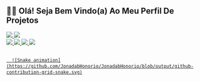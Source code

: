 ## 🖖🏻 Olá! Seja Bem Vindo(a) Ao Meu Perfil De Projetos

 <div>
    <a href="https://github.com/JonadabHonorio">
    <img height="160em" src="https://github-readme-stats.vercel.app/api?username=JonadabHonorio&show_icons=true&theme=dark&include_all_commits=true&count_private=true"/>
    <img height="160em" src="https://github-readme-stats.vercel.app/api/top-langs/?username=JonadabHonorio&layout=compact&langs_count=16&theme=dark"/>
 </div>
  
  <div> 
    <img src="https://img.icons8.com/color/40/000000/javascript--v1.png"/>
    <img src="https://img.icons8.com/color/40/000000/html-5--v1.png"/>
    <img src="https://img.icons8.com/color/40/000000/css3.png"/>
    <img src="https://img.icons8.com/color/40/000000/nodejs.png"/>
  </div>
  
  ##
  
        
      ![Snake animation](https://github.com/JonadabHonorio/JonadabHonorio/blob/output/github-contribution-grid-snake.svg)
     
      
